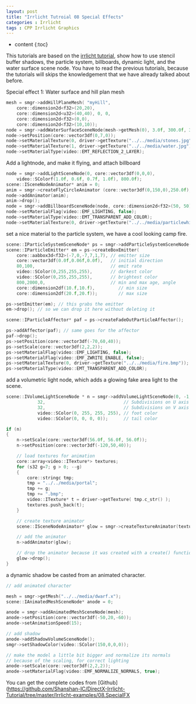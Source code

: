 ```yaml
---
layout: post
title: "Irrlicht Tutroial 08 Special Effects"
categories : Irrlicht
tags : CPP Irrlicht Graphics
---
```

* content
{:toc}

This tutorials are based on the [irrlicht tutorial](http://irrlicht.sourceforge.net/docu), show how to use stencil buffer shadows, the particle system, billboards, dynamic light, and the water surface scene node. You have to read the previous tutorials, because the tutorials will skips the knowledgement that we have already talked about before.

Special effect 1: Water surface and hill plan mesh 
```cpp
mesh = smgr->addHillPlaneMesh( "myHill",
    core::dimension2d<f32>(20,20),
    core::dimension2d<u32>(40,40), 0, 0,
    core::dimension2d<f32>(0,0),
    core::dimension2d<f32>(10,10));
node = smgr->addWaterSurfaceSceneNode(mesh->getMesh(0), 3.0f, 300.0f, 30.0f);
node->setPosition(core::vector3df(0,7,0));
node->setMaterialTexture(0, driver->getTexture("../../media/stones.jpg"));
node->setMaterialTexture(1, driver->getTexture("../../media/water.jpg"));
node->setMaterialType(video::EMT_REFLECTION_2_LAYER);
```
Add a lightnode, and make it flying, and attach billboard
```cpp
node = smgr->addLightSceneNode(0, core::vector3df(0,0,0),
    video::SColorf(1.0f, 0.6f, 0.7f, 1.0f), 800.0f);
scene::ISceneNodeAnimator* anim = 0;
anim = smgr->createFlyCircleAnimator (core::vector3df(0,150,0),250.0f);
node->addAnimator(anim);
anim->drop();
node = smgr->addBillboardSceneNode(node, core::dimension2d<f32>(50, 50));
node->setMaterialFlag(video::EMF_LIGHTING, false);
node->setMaterialType(video::EMT_TRANSPARENT_ADD_COLOR);
node->setMaterialTexture(0, driver->getTexture("../../media/particlewhite.bmp"));
```
set a nice material to the particle system, we have a cool looking camp fire. 
```cpp
scene::IParticleSystemSceneNode* ps = smgr->addParticleSystemSceneNode(false);
scene::IParticleEmitter* em = ps->createBoxEmitter(
    core::aabbox3d<f32>(-7,0,-7,7,1,7), // emitter size
    core::vector3df(0.0f,0.06f,0.0f),   // initial direction
    80,100,                             // emit rate
    video::SColor(0,255,255,255),       // darkest color
    video::SColor(0,255,255,255),       // brightest color
    800,2000,0,                         // min and max age, angle
    core::dimension2df(10.f,10.f),         // min size
    core::dimension2df(20.f,20.f));        // max size

ps->setEmitter(em); // this grabs the emitter
em->drop(); // so we can drop it here without deleting it

scene::IParticleAffector* paf = ps->createFadeOutParticleAffector();

ps->addAffector(paf); // same goes for the affector
paf->drop();
ps->setPosition(core::vector3df(-70,60,40));
ps->setScale(core::vector3df(2,2,2));
ps->setMaterialFlag(video::EMF_LIGHTING, false);
ps->setMaterialFlag(video::EMF_ZWRITE_ENABLE, false);
ps->setMaterialTexture(0, driver->getTexture("../../media/fire.bmp"));
ps->setMaterialType(video::EMT_TRANSPARENT_ADD_COLOR);
```
 add a volumetric light node, which adds a glowing fake area light to the scene.
```cpp
scene::IVolumeLightSceneNode * n = smgr->addVolumeLightSceneNode(0, -1,
            32,                              // Subdivisions on U axis
            32,                              // Subdivisions on V axis
            video::SColor(0, 255, 255, 255), // foot color
            video::SColor(0, 0, 0, 0));      // tail color

if (n)
{
    n->setScale(core::vector3df(56.0f, 56.0f, 56.0f));
    n->setPosition(core::vector3df(-120,50,40));

    // load textures for animation
    core::array<video::ITexture*> textures;
    for (s32 g=7; g > 0; --g)
    {
        core::stringc tmp;
        tmp = "../../media/portal";
        tmp += g;
        tmp += ".bmp";
        video::ITexture* t = driver->getTexture( tmp.c_str() );
        textures.push_back(t);
    }

    // create texture animator
    scene::ISceneNodeAnimator* glow = smgr->createTextureAnimator(textures, 150);

    // add the animator
    n->addAnimator(glow);

    // drop the animator because it was created with a create() function
    glow->drop();
}
```
a dynamic shadow be casted from an animated character.
```cpp
// add animated character

mesh = smgr->getMesh("../../media/dwarf.x");
scene::IAnimatedMeshSceneNode* anode = 0;

anode = smgr->addAnimatedMeshSceneNode(mesh);
anode->setPosition(core::vector3df(-50,20,-60));
anode->setAnimationSpeed(15);

// add shadow
anode->addShadowVolumeSceneNode();
smgr->setShadowColor(video::SColor(150,0,0,0));

// make the model a little bit bigger and normalize its normals
// because of the scaling, for correct lighting
anode->setScale(core::vector3df(2,2,2));
anode->setMaterialFlag(video::EMF_NORMALIZE_NORMALS, true);
```
You can get the complete codes from [Github](https://github.com/Shanshan-IC/DirectX-Irrlicht-Tutorial/tree/master/Irrlicht-examples/08.SpecialFX